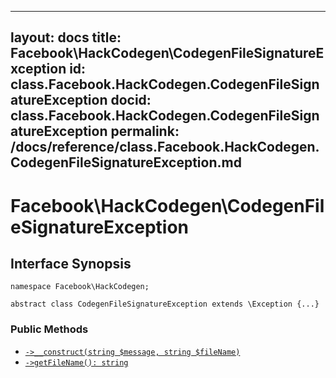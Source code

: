 
***

layout: docs
title: Facebook\\HackCodegen\\CodegenFileSignatureException
id: class.Facebook.HackCodegen.CodegenFileSignatureException
docid: class.Facebook.HackCodegen.CodegenFileSignatureException
permalink: /docs/reference/class.Facebook.HackCodegen.CodegenFileSignatureException.md
---







# Facebook\\HackCodegen\\CodegenFileSignatureException




## Interface Synopsis




``` Hack
namespace Facebook\HackCodegen;

abstract class CodegenFileSignatureException extends \Exception {...}
```




### Public Methods




- [` ->__construct(string $message, string $fileName) `](<class.Facebook.HackCodegen.CodegenFileSignatureException.__construct.md>)
- [` ->getFileName(): string `](<class.Facebook.HackCodegen.CodegenFileSignatureException.getFileName.md>)